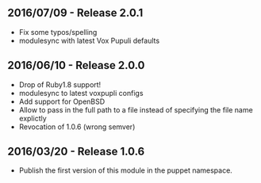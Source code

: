 ## 2016/07/09 - Release 2.0.1

* Fix some typos/spelling
* modulesync with latest Vox Pupuli defaults


## 2016/06/10 - Release 2.0.0

* Drop of Ruby1.8 support!
* modulesync to latest voxpupli configs
* Add support for OpenBSD
* Allow to pass in the full path to a file instead of specifying the file name explictly
* Revocation of 1.0.6 (wrong semver)


## 2016/03/20 - Release 1.0.6

* Publish the first version of this module in the puppet namespace.
